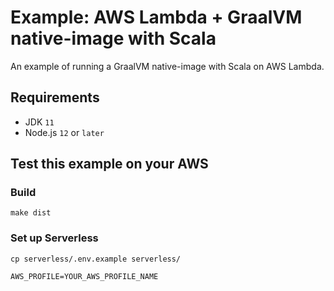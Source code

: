 # Example: AWS Lambda + GraalVM native-image with Scala

An example of running a GraalVM native-image with Scala on AWS Lambda.

## Requirements

- JDK `11`
- Node.js `12` or `later`

## Test this example on your AWS

### Build

    make dist

### Set up Serverless

    cp serverless/.env.example serverless/

```serverless/.env
AWS_PROFILE=YOUR_AWS_PROFILE_NAME
```
